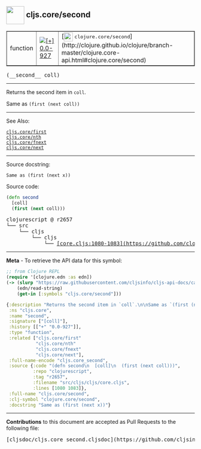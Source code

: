 ## <img width="48px" valign="middle" src="http://i.imgur.com/Hi20huC.png"> cljs.core/second

 <table border="1">
<tr>

<td>function</td>
<td><a href="https://github.com/cljsinfo/cljs-api-docs/tree/0.0-927"><img valign="middle" alt="[+] 0.0-927" src="https://img.shields.io/badge/+-0.0--927-lightgrey.svg"></a> </td>
<td>
[<img height="24px" valign="middle" src="http://i.imgur.com/1GjPKvB.png"> <samp>clojure.core/second</samp>](http://clojure.github.io/clojure/branch-master/clojure.core-api.html#clojure.core/second)
</td>
</tr>
</table>

 <samp>
(__second__ coll)<br>
</samp>

---

Returns the second item in `coll`.

Same as `(first (next coll))`

---


See Also:

[`cljs.core/first`](cljs.core_first.md)<br>
[`cljs.core/nth`](cljs.core_nth.md)<br>
[`cljs.core/fnext`](cljs.core_fnext.md)<br>
[`cljs.core/next`](cljs.core_next.md)<br>

---

Source docstring:

```
Same as (first (next x))
```

Source code:

```clj
(defn second
  [coll]
  (first (next coll)))
```

 <pre>
clojurescript @ r2657
└── src
    └── cljs
        └── cljs
            └── <ins>[core.cljs:1080-1083](https://github.com/clojure/clojurescript/blob/r2657/src/cljs/cljs/core.cljs#L1080-L1083)</ins>
</pre>


---

__Meta__ - To retrieve the API data for this symbol:

```clj
;; from Clojure REPL
(require '[clojure.edn :as edn])
(-> (slurp "https://raw.githubusercontent.com/cljsinfo/cljs-api-docs/catalog/cljs-api.edn")
    (edn/read-string)
    (get-in [:symbols "cljs.core/second"]))
```

```clj
{:description "Returns the second item in `coll`.\n\nSame as `(first (next coll))`",
 :ns "cljs.core",
 :name "second",
 :signature ["[coll]"],
 :history [["+" "0.0-927"]],
 :type "function",
 :related ["cljs.core/first"
           "cljs.core/nth"
           "cljs.core/fnext"
           "cljs.core/next"],
 :full-name-encode "cljs.core_second",
 :source {:code "(defn second\n  [coll]\n  (first (next coll)))",
          :repo "clojurescript",
          :tag "r2657",
          :filename "src/cljs/cljs/core.cljs",
          :lines [1080 1083]},
 :full-name "cljs.core/second",
 :clj-symbol "clojure.core/second",
 :docstring "Same as (first (next x))"}

```

---

__Contributions__ to this document are accepted as Pull Requests to the following file:

 <pre>
[cljsdoc/cljs.core_second.cljsdoc](https://github.com/cljsinfo/cljs-api-docs/blob/master/cljsdoc/cljs.core_second.cljsdoc)
</pre>


